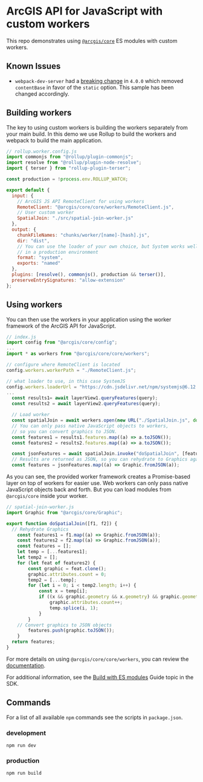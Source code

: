 # ArcGIS API for JavaScript with custom workers

This repo demonstrates using [`@arcgis/core`](https://www.npmjs.com/package/@arcgis/core) ES modules with custom workers.

## Known Issues
- `webpack-dev-server` had a [breaking change](https://github.com/webpack/webpack-dev-server/blob/master/CHANGELOG.md#-breaking-changes-4) in `4.0.0` which removed `contentBase` in favor of the `static` option. This sample has been changed accordingly.

## Building workers

The key to using custom workers is building the workers separately from your main build. In this demo we use Rollup to build the workers and webpack to build the main application.

```js
// rollup.worker.config.js
import commonjs from "@rollup/plugin-commonjs";
import resolve from "@rollup/plugin-node-resolve";
import { terser } from "rollup-plugin-terser";

const production = !process.env.ROLLUP_WATCH;

export default {
  input: {
    // ArcGIS JS API RemoteClient for using workers
    RemoteClient: "@arcgis/core/core/workers/RemoteClient.js",
    // User custom worker
    SpatialJoin: "./src/spatial-join-worker.js"
  },
  output: {
    chunkFileNames: "chunks/worker/[name]-[hash].js",
    dir: "dist",
    // You can use the loader of your own choice, but System works well
    // in a production environment
    format: "system",
    exports: "named"
  },
  plugins: [resolve(), commonjs(), production && terser()],
  preserveEntrySignatures: "allow-extension"
};
```

## Using workers

You can then use the workers in your application using the worker framework of the ArcGIS API for JavaScript.

```js
// index.js
import config from "@arcgis/core/config";
...
import * as workers from "@arcgis/core/core/workers";

// configure where RemoteClient is located
config.workers.workerPath = "./RemoteClient.js";

// what loader to use, in this case SystemJS
config.workers.loaderUrl = "https://cdn.jsdelivr.net/npm/systemjs@6.12.1/dist/s.min.js";
...
  const results1= await layerView1.queryFeatures(query);
  const results2 = await layerView2.queryFeatures(query);

  // Load worker
  const spatialJoin = await workers.open(new URL("./SpatialJoin.js", document.baseURI).href);
  // You can only pass native JavaScript objects to workers,
  // so you can convert graphics to JSON.
  const features1 = results1.features.map((a) => a.toJSON());
  const features2 = results2.features.map((a) => a.toJSON());

  const jsonFeatures = await spatialJoin.invoke("doSpatialJoin", [features1, features2]);
  // Results are returned as JSON, so you can rehydrate to Graphics again
  const features = jsonFeatures.map((a) => Graphic.fromJSON(a));
```

As you can see, the provided worker framework creates a Promise-based layer on top of workers for easier use. Web workers can only pass native JavaScript objects back and forth. But you can load modules from `@arcgis/core` inside your worker.

```js
// spatial-join-worker.js
import Graphic from "@arcgis/core/Graphic";

export function doSpatialJoin([f1, f2]) {
  // Rehydrate Graphics
	const features1 = f1.map((a) => Graphic.fromJSON(a));
	const features2 = f2.map((a) => Graphic.fromJSON(a));
	const features = [];
	let temp = [...features1];
	let temp2 = [];
	for (let feat of features2) {
		const graphic = feat.clone();
		graphic.attributes.count = 0;
		temp2 = [...temp];
		for (let i = 0; i < temp2.length; i++) {
			const x = temp[i];
			if ((x && graphic.geometry && x.geometry) && graphic.geometry.contains(x.geometry)) {
				graphic.attributes.count++;
				temp.splice(i, 1);
			}
		}
    // Convert graphics to JSON objects
		features.push(graphic.toJSON());
	}
  return features;
}

```

For more details on using `@arcgis/core/core/workers`, you can review the [documentation](https://developers.arcgis.com/javascript/latest/api-reference/esri-core-workers.html).

For additional information, see the [Build with ES modules](https://developers.arcgis.com/javascript/latest/es-modules/) Guide topic in the SDK.

## Commands

For a list of all available `npm` commands see the scripts in `package.json`. 

### development

```
npm run dev
```

### production

```
npm run build
```
